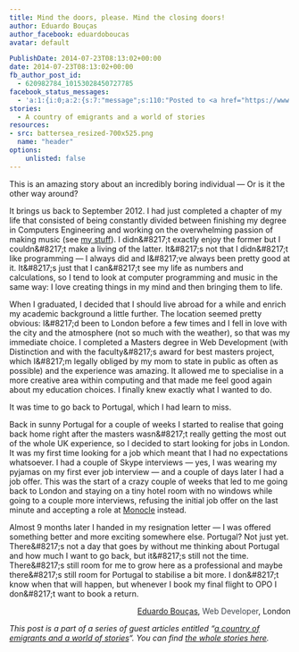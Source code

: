 ```yaml
---
title: Mind the doors, please. Mind the closing doors!
author: Eduardo Bouças
author_facebook: eduardoboucas
avatar: default

PublishDate: 2014-07-23T08:13:02+00:00 
date: 2014-07-23T08:13:02+00:00
fb_author_post_id:
  - 620982784_10153028450727785
facebook_status_messages:
  - 'a:1:{i:0;a:2:{s:7:"message";s:110:"Posted to <a href="https://www.facebook.com/620982784_10153028450727785" target="_blank">Facebook Timeline</a>";s:5:"error";b:0;}}'
stories:
  - A country of emigrants and a world of stories
resources: 
- src: battersea_resized-700x525.png
  name: "header"
options:
    unlisted: false
---
```


This is an amazing story about an incredibly boring individual — Or is it the other way around?

It brings us back to September 2012. I had just completed a chapter of my life that consisted of being constantly divided between finishing my degree in Computers Engineering and working on the overwhelming passion of making music (see <a href="https://lazyboy.pt/">my stuff</a>). I didn\&#8217;t exactly enjoy the former but I couldn\&#8217;t make a living of the latter. It\&#8217;s not that I didn\&#8217;t like programming — I always did and I\&#8217;ve always been pretty good at it. It\&#8217;s just that I can\&#8217;t see my life as numbers and calculations, so I tend to look at computer programming and music in the same way: I love creating things in my mind and then bringing them to life.

When I graduated, I decided that I should live abroad for a while and enrich my academic background a little further. The location seemed pretty obvious: I\&#8217;d been to London before a few times and I fell in love with the city and the atmosphere (not so much with the weather), so that was my immediate choice. I completed a Masters degree in Web Development (with Distinction and with the faculty\&#8217;s award for best masters project, which I\&#8217;m legally obliged by my mom to state in public as often as possible) and the experience was amazing. It allowed me to specialise in a more creative area within computing and that made me feel good again about my education choices. I finally knew exactly what I wanted to do.

It was time to go back to Portugal, which I had learn to miss.

Back in sunny Portugal for a couple of weeks I started to realise that going back home right after the masters wasn\&#8217;t really getting the most out of the whole UK experience, so I decided to start looking for jobs in London. It was my first time looking for a job which meant that I had no expectations whatsoever. I had a couple of Skype interviews — yes, I was wearing my pyjamas on my first ever job interview — and a couple of days later I had a job offer. This was the start of a crazy couple of weeks that led to me going back to London and staying on a tiny hotel room with no windows while going to a couple more interviews, refusing the initial job offer on the last minute and accepting a role at <a href="https://monocle.com/">Monocle</a> instead.

Almost 9 months later I handed in my resignation letter — I was offered something better and more exciting somewhere else. Portugal? Not just yet. There\&#8217;s not a day that goes by without me thinking about Portugal and how much I want to go back, but it\&#8217;s still not the time. There\&#8217;s still room for me to grow here as a professional and maybe there\&#8217;s still room for Portugal to stabilise a bit more. I don\&#8217;t know when that will happen, but whenever I book my final flight to OPO I don\&#8217;t want to book a return.<p style="text-align: right;"><a href="https://eduardoboucas.com">Eduardo Bouças</a>, <span style="color: #3e454c;">Web Developer</span>, London</p> 

_This post is a part of a series of guest articles entitled “<a title="A country of emigrants, and a world of stories" href="/a-country-of-emigrants-and-a-world-of-stories/">a country of emigrants and a world of stories</a>“. You can find <a href="/categories/a-country-of-emigrants-and-a-world-of-stories/">the whole stories here</a>._


